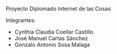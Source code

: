 Proyecto Diplomado Internet de las Cosas

Integrantes:

- Cynthia Claudia Coellar Castillo
- José Manuel Cartas Sánchez
- Gonzalo Antonio Sosa Malaga



